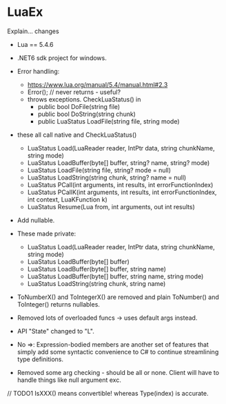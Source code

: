 # LuaEx

Explain... changes

- Lua == 5.4.6

- .NET6 sdk project for windows.
- Error handling:
    - https://www.lua.org/manual/5.4/manual.html#2.3
    - Error(); // never returns - useful?
    - throws exceptions. CheckLuaStatus() in
        - public bool DoFile(string file)
        - public bool DoString(string chunk)
        - public LuaStatus LoadFile(string file, string mode)

- these all call native and CheckLuaStatus()
    - LuaStatus Load(LuaReader reader, IntPtr data, string chunkName, string mode)
    - LuaStatus LoadBuffer(byte[] buffer, string? name, string? mode)
    - LuaStatus LoadFile(string file, string? mode = null)
    - LuaStatus LoadString(string chunk, string? name = null) 
    - LuaStatus PCall(int arguments, int results, int errorFunctionIndex)
    - LuaStatus PCallK(int arguments, int results, int errorFunctionIndex, int context, LuaKFunction k)
    - LuaStatus Resume(Lua from, int arguments, out int results)

- Add nullable.
- These made private:
    - LuaStatus Load(LuaReader reader, IntPtr data, string chunkName, string mode)
    - LuaStatus LoadBuffer(byte[] buffer)
    - LuaStatus LoadBuffer(byte[] buffer, string name)
    - LuaStatus LoadBuffer(byte[] buffer, string name, string mode)
    - LuaStatus LoadString(string chunk, string name)
- ToNumberX() and ToIntegerX() are removed and plain ToNumber() and ToInteger() returns nullables.
- Removed lots of overloaded funcs -> uses default args instead.

- API "State" changed to "L".

- No =>: Expression-bodied members are another set of features that simply add some syntactic convenience to C# to continue streamlining type definitions.

- Removed some arg checking - should be all or none. Client will have to handle things like null argument exc.


// TODO1 IsXXX() means convertible! whereas Type(index) is accurate.

